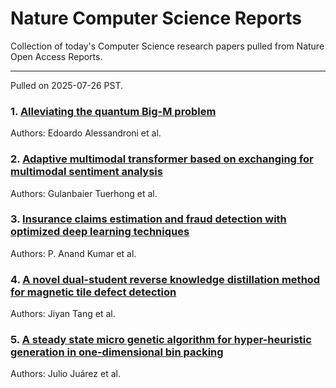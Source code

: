 # Nature Computer Science Reports

Collection of today's Computer Science research papers pulled from Nature Open Access Reports.

---

Pulled on 2025-07-26 PST.

### 1. [Alleviating the quantum Big-M problem](https://www.nature.com/articles/s41534-025-01067-0)

Authors: Edoardo Alessandroni et al.

### 2. [Adaptive multimodal transformer based on exchanging for multimodal sentiment analysis](https://www.nature.com/articles/s41598-025-11848-4)

Authors: Gulanbaier Tuerhong et al.

### 3. [Insurance claims estimation and fraud detection with optimized deep learning techniques](https://www.nature.com/articles/s41598-025-12848-0)

Authors: P. Anand Kumar et al.

### 4. [A novel dual-student reverse knowledge distillation method for magnetic tile defect detection](https://www.nature.com/articles/s41598-025-12339-2)

Authors: Jiyan Tang et al.

### 5. [A steady state micro genetic algorithm for hyper-heuristic generation in one-dimensional bin packing](https://www.nature.com/articles/s41598-025-10790-9)

Authors: Julio Juárez et al.


